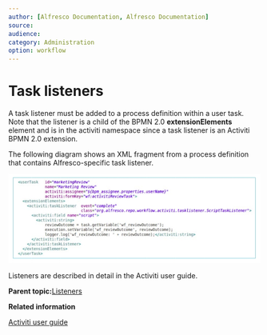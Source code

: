 ```yaml
---
author: [Alfresco Documentation, Alfresco Documentation]
source: 
audience: 
category: Administration
option: workflow
---
```


# Task listeners

A task listener must be added to a process definition within a user task. Note that the listener is a child of the BPMN 2.0 **extensionElements** element and is in the activiti namespace since a task listener is an Activiti BPMN 2.0 extension.

The following diagram shows an XML fragment from a process definition that contains Alfresco-specific task listener.

![An XML fragment from a process definition that contains Alfresco-specific task listener](../images/wf-task-listener.jpg)

Listeners are described in detail in the Activiti user guide.

**Parent topic:**[Listeners](../concepts/wf-process-def-listeners.md)

**Related information**  


[Activiti user guide](http://www.activiti.org/userguide/)

